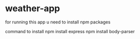 # weather-app
for running this app u need to install npm packages

command to install
npm install express
npm install body-parser
